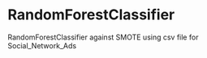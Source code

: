 # RandomForestClassifier
RandomForestClassifier against SMOTE
using csv file for Social_Network_Ads
